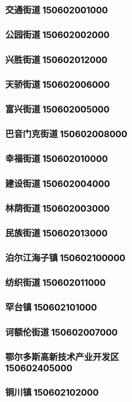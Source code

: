 # 交通街道 150602001000
# 公园街道 150602002000
# 兴胜街道 150602012000
# 天骄街道 150602006000
# 富兴街道 150602005000
# 巴音门克街道 150602008000
# 幸福街道 150602010000
# 建设街道 150602004000
# 林荫街道 150602003000
# 民族街道 150602013000
# 泊尔江海子镇 150602100000
# 纺织街道 150602011000
# 罕台镇 150602101000
# 诃额伦街道 150602007000
# 鄂尔多斯高新技术产业开发区 150602405000
# 铜川镇 150602102000
